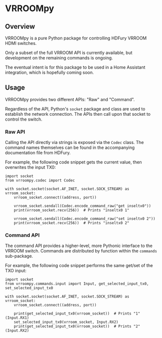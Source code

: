 # VRROOMpy

## Overview
VRROOMpy is a pure Python package for controlling HDFury VRROOM HDMI switches.

Only a subset of the full VRROOM API is currently available, but development on the remaining commands is ongoing.

The eventual intent is for this package to be used in a Home Assistant integration, which is hopefully coming soon.


## Usage
VRROOMpy provides two different APIs: "Raw" and "Command".

Regardless of the API, Python's `socket` package and class are used to establish the network connection. The APIs then call upon that socket to control the switch.

### Raw API
Calling the API directly via strings is exposed via the `Codec` class. The command names themselves can be found in the accompanying documentation file from HDFury.

For example, the following code snippet gets the current value, then overwrites the input TX0:
```
import socket
from vrroompy.codec import Codec

with socket.socket(socket.AF_INET, socket.SOCK_STREAM) as vrroom_socket:
    vrroom_socket.connect((address, port))

    vrroom_socket.sendall(Codec.encode_command_raw("get inseltx0"))
    print(vrroom_socket.recv(256))  # Prints "inseltx0 1"

    vrroom_socket.sendall(Codec.encode_command_raw("set inseltx0 2"))
    print(vrroom_socket.recv(256))  # Prints "inseltx0 2"
```

### Command API
The command API provides a higher-level, more Pythonic interface to the VRROOM switch. Commands are distributed by function within the `commands` sub-package.

For example, the following code snippet performs the same get/set of the TXO input:
```
import socket
from vrroompy.commands.input import Input, get_selected_input_tx0, set_selected_input_tx0

with socket.socket(socket.AF_INET, socket.SOCK_STREAM) as vrroom_socket:
    vrroom_socket.connect((address, port))

    print(get_selected_input_tx0(vrroom_socket))  # Prints "1" (Input.RX1)
    set_selected_input_tx0(vrroom_socket, Input.RX2)
    print(get_selected_input_tx0(vrroom_socket))  # Prints "2" (Input.RX2)
```
